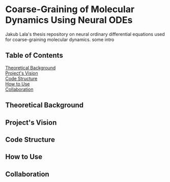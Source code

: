 # Coarse-Graining of Molecular Dynamics Using Neural ODEs
Jakub Lala's thesis repository on neural ordinary differential equations used for coarse-graining molecular dynamics.
some intro

## Table of Contents
[Theoretical Background](#theory) <br>
[Project's Vision](#vision) <br>
[Code Structure](#code) <br>
[How to Use](#howto) <br>
[Collaboration](#collab) <br>


## Theoretical Background <a name="theory"></a>


## Project's Vision <a name="vision"></a>

## Code Structure <a name="code"></a>

## How to Use <a name="howto"></a>

## Collaboration <a name="collab"></a>
